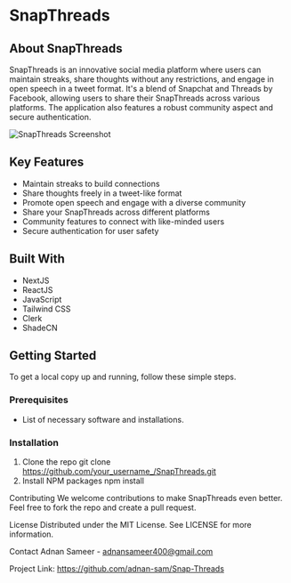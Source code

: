 # SnapThreads

## About SnapThreads
SnapThreads is an innovative social media platform where users can maintain streaks, share thoughts without any restrictions, and engage in open speech in a tweet format. It's a blend of Snapchat and Threads by Facebook, allowing users to share their SnapThreads across various platforms. The application also features a robust community aspect and secure authentication.

![SnapThreads Screenshot](https://drive.google.com/file/d/1ScVJGBWI0AOhvC05hexKulEIPLjP-MQJ/view?usp=sharing)

## Key Features
- Maintain streaks to build connections
- Share thoughts freely in a tweet-like format
- Promote open speech and engage with a diverse community
- Share your SnapThreads across different platforms
- Community features to connect with like-minded users
- Secure authentication for user safety

## Built With
- NextJS
- ReactJS
- JavaScript
- Tailwind CSS
- Clerk
- ShadeCN

## Getting Started
To get a local copy up and running, follow these simple steps.

### Prerequisites
- List of necessary software and installations.

### Installation
1. Clone the repo
  git clone https://github.com/your_username_/SnapThreads.git
2. Install NPM packages
  npm install

Contributing
We welcome contributions to make SnapThreads even better. Feel free to fork the repo and create a pull request.

License
Distributed under the MIT License. See LICENSE for more information.

Contact
Adnan Sameer - adnansameer400@gmail.com

Project Link: https://github.com/adnan-sam/Snap-Threads
